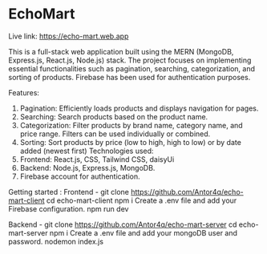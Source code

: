 # EchoMart

Live link: https://echo-mart.web.app

This is a full-stack web application built using the MERN (MongoDB, Express.js, React.js, Node.js) stack. 
The project focuses on implementing essential functionalities such as pagination, searching, categorization, 
and sorting of products. Firebase has been used for authentication purposes.

Features: 
   1. Pagination: Efficiently loads products and displays navigation for pages.
   2. Searching: Search products based on the product name.
   3. Categorization: Filter products by brand name, category name, and price range. Filters can be used individually or combined.
   4. Sorting: Sort products by price (low to high, high to low) or by date added (newest first)
Technologies used:
  1. Frontend: React.js, CSS, Tailwind CSS, daisyUi
  2. Backend: Node.js, Express.js, MongoDB.
  3. Firebase account for authentication.

Getting started :
   Frontend - 
   git clone  https://github.com/Antor4q/echo-mart-client
   cd echo-mart-client
   npm i
   Create a .env file and add your Firebase configuration.
   npm run dev
   
   Backend - 
   git clone  https://github.com/Antor4q/echo-mart-server
   cd echo-mart-server
   npm i
   Create a .env file and add your mongoDB user and password.
   nodemon index.js
